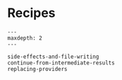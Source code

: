 # Recipes

```{toctree}
---
maxdepth: 2
---

side-effects-and-file-writing
continue-from-intermediate-results
replacing-providers
```

